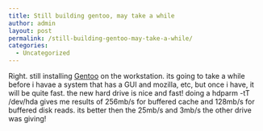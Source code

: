 ```yaml
---
title: Still building gentoo, may take a while
author: admin
layout: post
permalink: /still-building-gentoo-may-take-a-while/
categories:
  - Uncategorized
---
```

Right. still installing [Gentoo][1] on the workstation. its going to take a while before i havae a system that has a GUI and mozilla, etc, but once i have, it will be quite fast. the new hard drive is nice and fast! doing a hdparm -tT /dev/hda gives me results of 256mb/s for buffered cache and 128mb/s for buffered disk reads. its better then the 25mb/s and 3mb/s the other drive was giving!

 [1]: http://www.gentoo.org